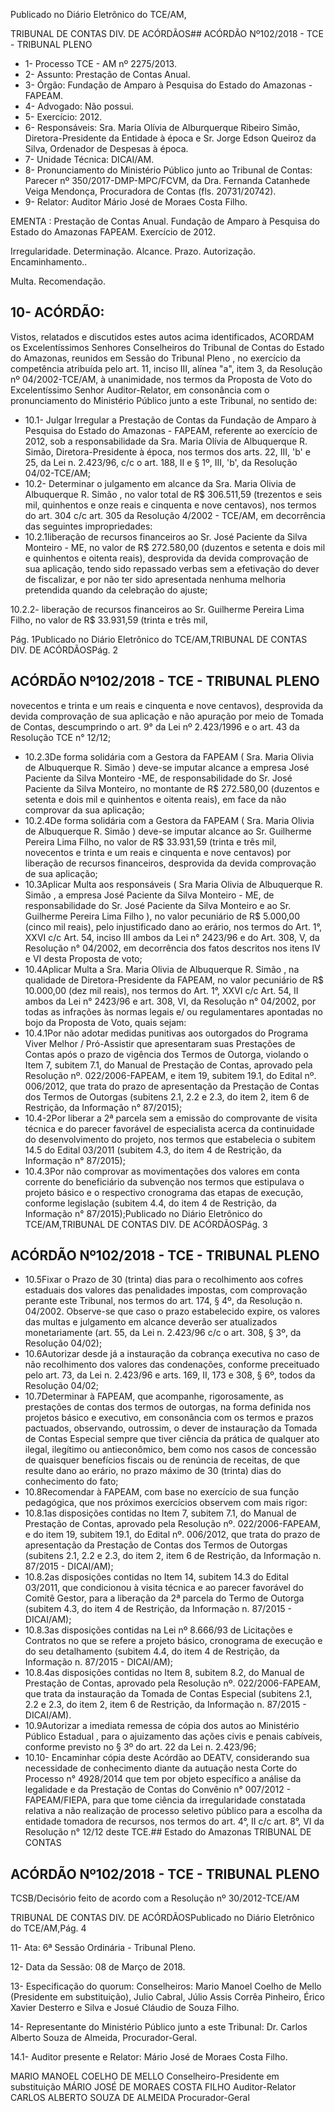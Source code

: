 Publicado  no  Diário Eletrônico do TCE/AM,

TRIBUNAL DE CONTAS DIV. DE  ACÓRDÃOS## ACÓRDÃO Nº102/2018 - TCE - TRIBUNAL PLENO

- 1- Processo TCE - AM nº 2275/2013.
- 2- Assunto: Prestação de Contas Anual.
- 3- Órgão: Fundação de Amparo à Pesquisa do Estado do Amazonas - FAPEAM.
- 4- Advogado: Não possui.
- 5- Exercício: 2012.
- 6- Responsáveis: Sra. Maria Olívia de Alburquerque Ribeiro Simão, Diretora-Presidente da Entidade à época e Sr. Jorge Edson Queiroz da Silva, Ordenador de Despesas à época.
- 7- Unidade Técnica: DICAI/AM.
- 8- Pronunciamento  do Ministério  Público  junto  ao Tribunal  de Contas: Parecer  nº 350/2017-DMP-MPC/FCVM, da Dra. Fernanda Catanhede Veiga Mendonça, Procuradora de Contas (fls. 20731/20742).
- 9- Relator: Auditor Mário José de Moraes Costa Filho.

EMENTA : Prestação de Contas Anual. Fundação de Amparo  à  Pesquisa  do  Estado  do  Amazonas  FAPEAM. Exercício de 2012.

Irregularidade. Determinação. Alcance. Prazo. Autorização. Encaminhamento..

Multa. Recomendação.

## 10-  ACÓRDÃO:

Vistos, relatados e discutidos estes autos acima identificados, ACORDAM os Excelentíssimos Senhores Conselheiros do Tribunal de Contas do Estado do Amazonas, reunidos em Sessão do Tribunal Pleno , no exercício da competência atribuída pelo art. 11, inciso III, alínea "a", item 3, da Resolução nº 04/2002-TCE/AM, à unanimidade, nos termos da Proposta de Voto do Excelentíssimo Senhor Auditor-Relator, em consonância com o pronunciamento do Ministério Público junto a este Tribunal, no sentido de:

- 10.1- Julgar  Irregular a  Prestação  de  Contas  da  Fundação  de  Amparo  à Pesquisa do Estado do Amazonas - FAPEAM, referente ao exercício de 2012, sob  a responsabilidade  da Sra.  Maria Olívia de Albuquerque R. Simão, Diretora-Presidente à época, nos termos dos arts. 22, III, 'b' e 25, da Lei n.  2.423/96, c/c o art. 188,  II e § 1º,  III, 'b', da Resolução 04/02-TCE/AM;
- 10.2- Determinar  o  julgamento  em  alcance da Sra.  Maria Olivia de Albuquerque R. Simão ,  no  valor  total  de R$ 306.511,59 (trezentos e seis  mil,  quinhentos  e  onze  reais  e  cinquenta  e  nove  centavos),  nos termos  do  art.  304  c/c  art.  305  da  Resolução  4/2002  -  TCE/AM,  em decorrência das seguintes impropriedades:
- 10.2.1liberação de recursos financeiros ao Sr. José Paciente da Silva Monteiro - ME, no valor de R$ 272.580,00 (duzentos e setenta e dois  mil  e  quinhentos  e  oitenta  reais),  desprovida  da  devida comprovação  de  sua  aplicação,  tendo  sido  repassado  verbas sem  a  efetivação  do  dever  de  fiscalizar,  e  por  não  ter  sido apresentada nenhuma melhoria pretendida quando da celebração do ajuste;

10.2.2- liberação  de  recursos  financeiros  ao Sr.  Guilherme  Pereira Lima  Filho, no  valor de R$  33.931,59 (trinta e três mil,

Pág. 1Publicado  no  Diário Eletrônico do TCE/AM,TRIBUNAL DE CONTAS DIV. DE  ACÓRDÃOSPág. 2

## ACÓRDÃO Nº102/2018 - TCE - TRIBUNAL PLENO

novecentos  e  trinta  e  um  reais  e  cinquenta  e  nove  centavos), desprovida  da  devida  comprovação  de  sua  aplicação  e  não apuração por meio de Tomada de Contas, descumprindo o art. 9° da Lei nº 2.423/1996 e o art. 43 da Resolução TCE n° 12/12;

- 10.2.3De  forma  solidária  com  a  Gestora  da  FAPEAM  ( Sra.  Maria Olivia  de  Albuquerque  R.  Simão )  deve-se  imputar  alcance  a empresa José Paciente da Silva Monteiro -ME, de responsabilidade  do Sr.  José  Paciente  da  Silva Monteiro, no montante  de R$  272.580,00 (duzentos  e  setenta  e  dois  mil  e quinhentos  e  oitenta  reais),  em  face  da  não  comprovar  da sua aplicação;
- 10.2.4De  forma  solidária  com  a  Gestora  da  FAPEAM  ( Sra.  Maria Olivia de Albuquerque R. Simão )  deve-se imputar alcance ao Sr.  Guilherme  Pereira  Lima  Filho, no  valor  de R$  33.931,59 (trinta  e  três  mil,  novecentos  e  trinta  e  um  reais  e  cinquenta  e nove centavos) por liberação de recursos financeiros, desprovida da devida comprovação de sua aplicação;
- 10.3Aplicar Multa aos responsáveis ( Sra Maria Olivia de Albuquerque R. Simão , a empresa José  Paciente  da  Silva  Monteiro  -  ME, de  responsabilidade  do Sr. José Paciente da Silva Monteiro e ao Sr. Guilherme Pereira Lima Filho ),  no valor pecuniário de R$ 5.000,00 (cinco mil reais), pelo injustificado dano ao erário, nos termos do Art. 1°, XXVI c/c Art. 54, inciso III ambos da Lei n° 2423/96 e do Art. 308, V, da Resolução n° 04/2002, em decorrência dos fatos descritos nos itens IV e VI desta Proposta de voto;
- 10.4Aplicar Multa a Sra.  Maria Olivia de Albuquerque R. Simão ,  na  qualidade de Diretora-Presidente  da  FAPEAM,  no  valor  pecuniário  de R$  10.000,00 (dez  mil reais), nos termos do Art. 1°, XXVI c/c Art. 54, II ambos da Lei n° 2423/96 e art. 308, VI, da Resolução n° 04/2002, por todas as infrações às normas legais e/ ou regulamentares apontadas no bojo da Proposta de Voto, quais sejam:
- 10.4.1Por não adotar medidas punitivas aos outorgados do Programa Viver Melhor / Pró-Assistir que apresentaram suas Prestações de Contas  após  o  prazo  de  vigência  dos  Termos  de  Outorga, violando  o  Item  7,  subitem  7.1,  do  Manual  de  Prestação  de Contas, aprovado pela Resolução nº. 022/2006-FAPEAM, e item 19, subitem 19.1, do Edital nº. 006/2012, que trata do prazo de apresentação da Prestação de Contas dos Termos de Outorgas (subitens  2.1,  2.2  e  2.3,  do  item  2,  item  6  de  Restrição,  da Informação n° 87/2015);
- 10.4-2Por liberar a 2ª parcela sem a emissão do comprovante de visita técnica e do parecer favorável de especialista acerca da continuidade  do  desenvolvimento  do  projeto,  nos  termos  que estabelecia  o  subitem  14.5  do  Edital  03/2011  (subitem  4.3,  do item 4 de Restrição, da Informação n° 87/2015);
- 10.4.3Por  não  comprovar  as  movimentações  dos  valores  em  conta corrente do beneficiário da subvenção nos termos que estipulava o  projeto  básico  e  o  respectivo  cronograma  das  etapas  de execução,  conforme  legislação  (subitem  4.4, do item 4 de Restrição, da Informação n° 87/2015);Publicado  no  Diário Eletrônico do TCE/AM,TRIBUNAL DE CONTAS DIV. DE  ACÓRDÃOSPág. 3

## ACÓRDÃO Nº102/2018 - TCE - TRIBUNAL PLENO

- 10.5Fixar o Prazo de 30 (trinta) dias para o recolhimento aos cofres estaduais dos valores das penalidades impostas, com comprovação perante este Tribunal, nos termos do art. 174, § 4º, da Resolução n. 04/2002. Observe-se que caso o prazo estabelecido expire, os valores das multas e julgamento em alcance deverão ser atualizados monetariamente (art. 55, da  Lei n. 2.423/96 c/c o art. 308,  § 3º, da Resolução 04/02);
- 10.6Autorizar desde  já  a  instauração  da  cobrança  executiva  no  caso  de  não recolhimento dos valores das condenações, conforme preceituado pelo art. 73, da Lei n. 2.423/96 e arts. 169, II, 173 e 308, § 6º, todos da Resolução 04/02;
- 10.7Determinar à FAPEAM, que acompanhe, rigorosamente, as prestações de contas dos termos de outorgas, na forma definida nos projetos básico e executivo, em consonância com os termos e prazos pactuados, observando, outrossim, o dever de instauração da Tomada de Contas Especial sempre que tiver ciência da prática de  qualquer  ato  ilegal,  ilegítimo  ou  antieconômico,  bem  como  nos  casos  de concessão  de  quaisquer  benefícios  fiscais  ou  de  renúncia  de  receitas,  de  que resulte dano ao erário, no prazo máximo de 30 (trinta) dias do conhecimento do fato;
- 10.8Recomendar à FAPEAM, com base no exercício de sua função pedagógica, que nos próximos exercícios observem com mais rigor:
- 10.8.1as disposições contidas no Item 7, subitem 7.1, do Manual de Prestação de Contas,  aprovado  pela  Resolução  nº.  022/2006-FAPEAM,  e  do  item  19, subitem 19.1, do Edital nº. 006/2012, que trata do prazo de apresentação da Prestação de Contas dos Termos de Outorgas (subitens 2.1, 2.2 e 2.3, do item 2, item 6 de Restrição, da Informação n. 87/2015 - DICAI/AM);
- 10.8.2as disposições contidas no Item 14, subitem 14.3 do Edital 03/2011, que condicionou à visita técnica e ao parecer favorável do Comitê Gestor, para a liberação da 2ª parcela do Termo de Outorga (subitem 4.3, do item 4 de Restrição, da Informação n. 87/2015 - DICAI/AM);
- 10.8.3as disposições contidas na Lei nº 8.666/93 de Licitações e Contratos no que  se  refere  a  projeto  básico,  cronograma  de  execução  e  do  seu detalhamento  (subitem  4.4,  do  item  4  de  Restrição,  da  Informação  n. 87/2015 - DICAI/AM);
- 10.8.4as disposições contidas no Item 8, subitem 8.2, do Manual de Prestação de Contas,  aprovado  pela  Resolução  nº.  022/2006-FAPEAM,  que  trata  da instauração  da  Tomada  de  Contas  Especial  (subitens  2.1,  2.2  e  2.3,  do item 2, item 6 de Restrição, da Informação n. 87/2015 - DICAI/AM).
- 10.9Autorizar a imediata remessa  de  cópia  dos  autos  ao Ministério Público Estadual , para o ajuizamento das ações civis e penais cabíveis, conforme previsto no § 3º do art. 22 da Lei n. 2.423/96;
- 10.10- Encaminhar cópia deste Acórdão ao DEATV, considerando sua necessidade  de conhecimento diante da autuação nesta Corte do Processo n° 4928/2014 que tem por  objeto  específico  a  análise  da  legalidade  e  da  Prestação  de  Contas  do Convênio n° 007/2012 - FAPEAM/FIEPA, para que tome ciência da irregularidade constatada relativa a não realização de processo seletivo público para a escolha da  entidade  tomadora  de  recursos,  nos  termos  do  art.  4°,  II  c/c  art.  8°,  VI  da Resolução n° 12/12 deste TCE.## Estado do Amazonas TRIBUNAL DE CONTAS

## ACÓRDÃO Nº102/2018 - TCE - TRIBUNAL PLENO

TCSB/Decisório feito de acordo com a Resolução nº 30/2012-TCE/AM

TRIBUNAL DE CONTAS DIV. DE  ACÓRDÃOSPublicado  no  Diário Eletrônico do TCE/AM,Pág. 4

11- Ata: 6ª Sessão Ordinária - Tribunal Pleno.

12-  Data da Sessão: 08 de Março de 2018.

13-  Especificação do quorum: Conselheiros: Mario Manoel Coelho de Mello (Presidente em substituição), Julio Cabral,  Júlio  Assis Corrêa Pinheiro,  Érico Xavier Desterro e Silva e Josué Cláudio de Souza Filho.

14-  Representante  do  Ministério  Público  junto  a  este Tribunal: Dr. Carlos  Alberto Souza de Almeida, Procurador-Geral.

14.1- Auditor presente e Relator: Mário José de Moraes Costa Filho.

MARIO MANOEL COELHO DE MELLO Conselheiro-Presidente em substituição MÁRIO JOSÉ DE MORAES COSTA FILHO Auditor-Relator CARLOS ALBERTO SOUZA DE ALMEIDA Procurador-Geral